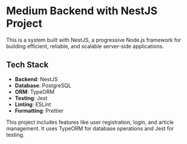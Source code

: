 # Medium Backend with NestJS Project

This is a system built with NestJS, a progressive Node.js framework for building efficient, reliable, and scalable server-side applications.

## Tech Stack

- **Backend**: NestJS
- **Database**: PostgreSQL
- **ORM**: TypeORM
- **Testing**: Jest
- **Linting**: ESLint
- **Formatting**: Prettier

This project includes features like user registration, login, and article management. It uses TypeORM for database operations and Jest for testing.